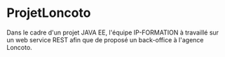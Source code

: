 # ProjetLoncoto

Dans le cadre d'un projet JAVA EE, l'équipe IP-FORMATION à travaillé sur un web service REST afin que de proposé un back-office à l'agence Loncoto.
